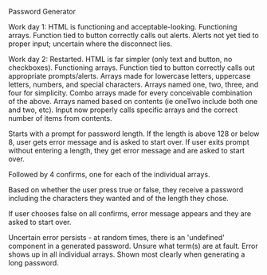 Password Generator

Work day 1:
HTML is functioning and acceptable-looking.
Functioning arrays. Function tied to button correctly calls out alerts.
Alerts not yet tied to proper input; uncertain where the disconnect lies.

Work day 2:
Restarted. HTML is far simpler (only text and button, no checkboxes).
Functioning arrays. Function tied to button correctly calls out appropriate prompts/alerts.
Arrays made for lowercase letters, uppercase letters, numbers, and special characters. Arrays named one, two, three, and four for simplicity.
Combo arrays made for every conceivable combination of the above. Arrays named based on contents (ie oneTwo include both one and two, etc).
Input now properly calls specific arrays and the correct number of items from contents.

Starts with a prompt for password length. If the length is above 128 or below 8, user gets error message and is asked to start over.
If user exits prompt without entering a length, they get error message and are asked to start over.

Followed by 4 confirms, one for each of the individual arrays. 

Based on whether the user press true or false, they receive a password including the characters they wanted and of the length they chose.

If user chooses false on all confirms, error message appears and they are asked to start over.

Uncertain error persists - at random times, there is an 'undefined' component in a generated password. Unsure what term(s) are at fault.
Error shows up in all individual arrays. Shown most clearly when generating a long password.